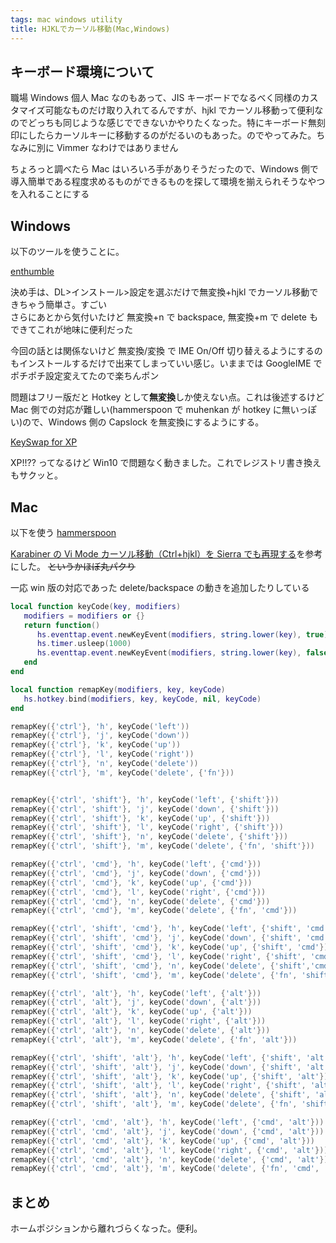 ```yaml
---
tags: mac windows utility
title: HJKLでカーソル移動(Mac,Windows)
---
```


## キーボード環境について

職場 Windows 個人 Mac なのもあって、JIS キーボードでなるべく同様のカスタマイズ可能なものだけ取り入れてるんですが、hjkl でカーソル移動って便利なのでどっちも同じような感じでできないかやりたくなった。特にキーボード無刻印にしたらカーソルキーに移動するのがだるいのもあった。のでやってみた。ちなみに別に Vimmer なわけではありません

ちょろっと調べたら Mac はいろいろ手がありそうだったので、Windows 側で導入簡単である程度求めるものができるものを探して環境を揃えられそうなやつを入れることにする

## Windows

以下のツールを使うことに。

[enthumble](http://jp.enthumble.com/)

決め手は、DL>インストール>設定を選ぶだけで無変換+hjkl でカーソル移動できちゃう簡単さ。すごい  
さらにあとから気付いたけど 無変換+n で backspace, 無変換+m で delete もできてこれが地味に便利だった

今回の話とは関係ないけど 無変換/変換 で IME On/Off 切り替えるようにするのもインストールするだけで出来てしまっていい感じ。いままでは GoogleIME でポチポチ設定変えてたので楽ちんポン

問題はフリー版だと Hotkey として**無変換**しか使えない点。これは後述するけど Mac 側での対応が難しい(hammerspoon で muhenkan が hotkey に無いっぽい)ので、Windows 側の Capslock を無変換にするようにする。

[KeySwap for XP](http://www.vector.co.jp/soft/winnt/util/se228667.html)

XP!!?? ってなるけど Win10 で問題なく動きました。これでレジストリ書き換えもサクッと。

## Mac

以下を使う
[hammerspoon](http://www.hammerspoon.org/)

[Karabiner の Vi Mode カーソル移動（Ctrl+hjkl）を Sierra でも再現する](http://qiita.com/deg84/items/792bf6b2adf467df9bdc)を参考にした。 ~~というかほぼ丸パクり~~

一応 win 版の対応であった delete/backspace の動きを追加したりしている

```lua
local function keyCode(key, modifiers)
   modifiers = modifiers or {}
   return function()
      hs.eventtap.event.newKeyEvent(modifiers, string.lower(key), true):post()
      hs.timer.usleep(1000)
      hs.eventtap.event.newKeyEvent(modifiers, string.lower(key), false):post()
   end
end

local function remapKey(modifiers, key, keyCode)
   hs.hotkey.bind(modifiers, key, keyCode, nil, keyCode)
end

remapKey({'ctrl'}, 'h', keyCode('left'))
remapKey({'ctrl'}, 'j', keyCode('down'))
remapKey({'ctrl'}, 'k', keyCode('up'))
remapKey({'ctrl'}, 'l', keyCode('right'))
remapKey({'ctrl'}, 'n', keyCode('delete'))
remapKey({'ctrl'}, 'm', keyCode('delete', {'fn'}))


remapKey({'ctrl', 'shift'}, 'h', keyCode('left', {'shift'}))
remapKey({'ctrl', 'shift'}, 'j', keyCode('down', {'shift'}))
remapKey({'ctrl', 'shift'}, 'k', keyCode('up', {'shift'}))
remapKey({'ctrl', 'shift'}, 'l', keyCode('right', {'shift'}))
remapKey({'ctrl', 'shift'}, 'n', keyCode('delete', {'shift'}))
remapKey({'ctrl', 'shift'}, 'm', keyCode('delete', {'fn', 'shift'}))

remapKey({'ctrl', 'cmd'}, 'h', keyCode('left', {'cmd'}))
remapKey({'ctrl', 'cmd'}, 'j', keyCode('down', {'cmd'}))
remapKey({'ctrl', 'cmd'}, 'k', keyCode('up', {'cmd'}))
remapKey({'ctrl', 'cmd'}, 'l', keyCode('right', {'cmd'}))
remapKey({'ctrl', 'cmd'}, 'n', keyCode('delete', {'cmd'}))
remapKey({'ctrl', 'cmd'}, 'm', keyCode('delete', {'fn', 'cmd'}))

remapKey({'ctrl', 'shift', 'cmd'}, 'h', keyCode('left', {'shift', 'cmd'}))
remapKey({'ctrl', 'shift', 'cmd'}, 'j', keyCode('down', {'shift', 'cmd'}))
remapKey({'ctrl', 'shift', 'cmd'}, 'k', keyCode('up', {'shift', 'cmd'}))
remapKey({'ctrl', 'shift', 'cmd'}, 'l', keyCode('right', {'shift', 'cmd'}))
remapKey({'ctrl', 'shift', 'cmd'}, 'n', keyCode('delete', {'shift','cmd'}))
remapKey({'ctrl', 'shift', 'cmd'}, 'm', keyCode('delete', {'fn', 'shift', 'cmd'}))

remapKey({'ctrl', 'alt'}, 'h', keyCode('left', {'alt'}))
remapKey({'ctrl', 'alt'}, 'j', keyCode('down', {'alt'}))
remapKey({'ctrl', 'alt'}, 'k', keyCode('up', {'alt'}))
remapKey({'ctrl', 'alt'}, 'l', keyCode('right', {'alt'}))
remapKey({'ctrl', 'alt'}, 'n', keyCode('delete', {'alt'}))
remapKey({'ctrl', 'alt'}, 'm', keyCode('delete', {'fn', 'alt'}))

remapKey({'ctrl', 'shift', 'alt'}, 'h', keyCode('left', {'shift', 'alt'}))
remapKey({'ctrl', 'shift', 'alt'}, 'j', keyCode('down', {'shift', 'alt'}))
remapKey({'ctrl', 'shift', 'alt'}, 'k', keyCode('up', {'shift', 'alt'}))
remapKey({'ctrl', 'shift', 'alt'}, 'l', keyCode('right', {'shift', 'alt'}))
remapKey({'ctrl', 'shift', 'alt'}, 'n', keyCode('delete', {'shift', 'alt'}))
remapKey({'ctrl', 'shift', 'alt'}, 'm', keyCode('delete', {'fn', 'shift', 'alt'}))

remapKey({'ctrl', 'cmd', 'alt'}, 'h', keyCode('left', {'cmd', 'alt'}))
remapKey({'ctrl', 'cmd', 'alt'}, 'j', keyCode('down', {'cmd', 'alt'}))
remapKey({'ctrl', 'cmd', 'alt'}, 'k', keyCode('up', {'cmd', 'alt'}))
remapKey({'ctrl', 'cmd', 'alt'}, 'l', keyCode('right', {'cmd', 'alt'}))
remapKey({'ctrl', 'cmd', 'alt'}, 'n', keyCode('delete', {'cmd', 'alt'}))
remapKey({'ctrl', 'cmd', 'alt'}, 'm', keyCode('delete', {'fn', 'cmd', 'alt'}))


```

## まとめ

ホームポジションから離れづらくなった。便利。
